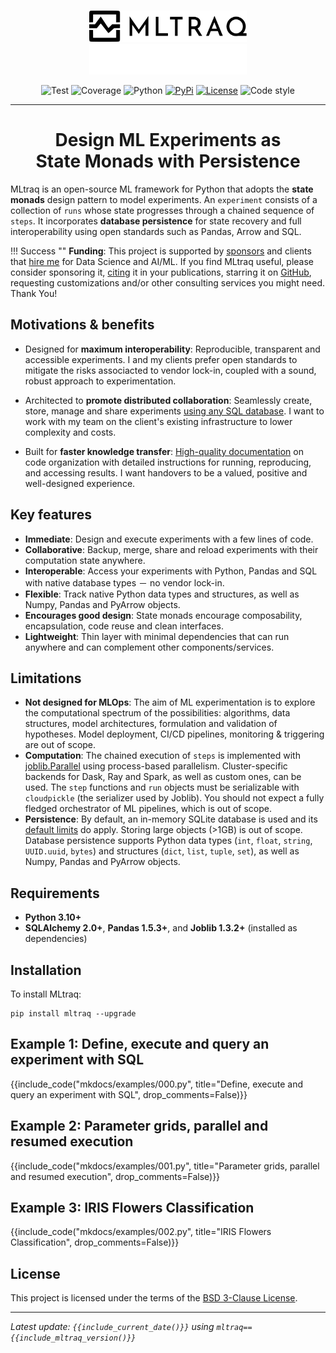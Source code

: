 <!--
---
hide:
  - toc
---
-->

#

<p align="center">
  <img height="50%" width="50%" src="assets/img/logo-wide-black.svg#only-light" alt="MLtraq">
  <img height="50%" width="50%" src="assets/img/logo-wide-white.svg#only-dark" alt="MLtraq">
</p>

<p align="center">
<img src="/assets/img/badges/test.svg" alt="Test">
<img src="/assets/img/badges/coverage.svg" alt="Coverage">
<img src="/assets/img/badges/python.svg" alt="Python">
<a href="https://pypi.org/project/mltraq/"><img src="/assets/img/badges/pypi.svg" alt="PyPi"></a>
<a href="/license"><img src="/assets/img/badges/license.svg" alt="License"></a>
<img src="/assets/img/badges/code-style.svg" alt="Code style">
</p>


---
<h1 align="center">
Design ML Experiments as<br>
State Monads with Persistence
</h1>

MLtraq is an open-source ML framework for Python that adopts the **state monads** design pattern to model experiments. An `experiment` consists of a collection of `runs` whose state progresses through a chained sequence of `steps`. It incorporates **database persistence** for state recovery and full interoperability using open standards such as Pandas, Arrow and SQL.

!!! Success ""
    **Funding**: This project is supported by [sponsors](./sponsor.md) and clients that [hire me](https://www.linkedin.com/in/dallachiesa/) for Data Science and AI/ML. If you find MLtraq useful, please consider sponsoring it, [citing](./cite.md) it in your publications, starring it on [GitHub](https://github.com/elehcimd/mltraq), requesting customizations and/or other consulting services you might need. Thank You!

## Motivations & benefits

* Designed for **maximum interoperability**: Reproducible, transparent and accessible experiments. I and my clients prefer open standards to mitigate the risks associacted to vendor lock-in, coupled with a sound, robust approach to experimentation.

* Architected to **promote distributed collaboration**: Seamlessly create, store, manage and share experiments [using any SQL database](advanced/storage.md). I want to work with my team on the client's existing infrastructure to lower complexity and costs.

* Built for **faster knowledge transfer**: [High-quality documentation](advanced/handover.md) on code organization with detailed instructions for running, reproducing, and accessing results. I want handovers to be a valued, positive and well-designed experience.

## Key features

* **Immediate**: Design and execute experiments with a few lines of code.
* **Collaborative**: Backup, merge, share and reload experiments with their computation state anywhere.
* **Interoperable**: Access your experiments with Python, Pandas and SQL with native database types － no vendor lock-in.
* **Flexible**: Track native Python data types and structures, as well as Numpy, Pandas and PyArrow objects.
* **Encourages good design**: State monads encourage composability, encapsulation, code reuse and clean interfaces.
* **Lightweight**: Thin layer with minimal dependencies that can run anywhere and can complement other components/services.

## Limitations

* **Not designed for MLOps**: The aim of ML experimentation is to explore the computational spectrum of the possibilities: algorithms, data structures, model architectures, formulation and validation of hypotheses. Model deployment, CI/CD pipelines, monitoring & triggering are out of scope.
* **Computation**: The chained execution of `steps` is implemented with [joblib.Parallel](https://joblib.readthedocs.io/en/latest/parallel.html) using process-based parallelism. Cluster-specific backends for Dask, Ray and Spark, as well as custom ones, can be used. The `step` functions and `run` objects must be serializable with `cloudpickle` (the serializer used by Joblib).
You should not expect a fully fledged orchestrator of ML pipelines, which is out of scope.
* **Persistence**: By default, an in-memory SQLite database is used and its [default limits](https://sqlite.org/limits.html) do apply. Storing large objects (>1GB) is out of scope. Database persistence supports Python data types (`int`, `float`, `string`, `UUID.uuid`, `bytes`) and structures (`dict`, `list`, `tuple`, `set`), as well as Numpy, Pandas and PyArrow objects.

## Requirements

* **Python 3.10+**
* **SQLAlchemy 2.0+**, **Pandas 1.5.3+**, and **Joblib 1.3.2+** (installed as dependencies)


## Installation

To install MLtraq:

```
pip install mltraq --upgrade
```


## Example 1: Define, execute and query an experiment with SQL

{{include_code("mkdocs/examples/000.py", title="Define, execute and query an experiment with SQL", drop_comments=False)}}

## Example 2: Parameter grids, parallel and resumed execution

{{include_code("mkdocs/examples/001.py", title="Parameter grids, parallel and resumed execution", drop_comments=False)}}


## Example 3: IRIS Flowers Classification

{{include_code("mkdocs/examples/002.py", title="IRIS Flowers Classification", drop_comments=False)}}

## License

This project is licensed under the terms of the [BSD 3-Clause License](./license.md).

---

*Latest update: `{{include_current_date()}}` using `mltraq=={{include_mltraq_version()}}`*
